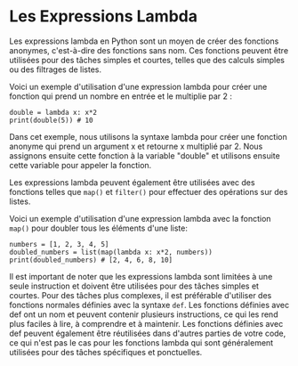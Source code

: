 # Les Expressions Lambda
Les expressions lambda en Python sont un moyen de créer des fonctions anonymes, c'est-à-dire des fonctions sans nom. Ces fonctions peuvent être utilisées pour des tâches simples et courtes, telles que des calculs simples ou des filtrages de listes.

Voici un exemple d'utilisation d'une expression lambda pour créer une fonction qui prend un nombre en entrée et le multiplie par 2 :
```
double = lambda x: x*2
print(double(5)) # 10
```

Dans cet exemple, nous utilisons la syntaxe lambda pour créer une fonction anonyme qui prend un argument x et retourne x multiplié par 2. Nous assignons ensuite cette fonction à la variable "double" et utilisons ensuite cette variable pour appeler la fonction.

Les expressions lambda peuvent également être utilisées avec des fonctions telles que `map()` et `filter()` pour effectuer des opérations sur des listes.

Voici un exemple d'utilisation d'une expression lambda avec la fonction `map()` pour doubler tous les éléments d'une liste:
``` 
numbers = [1, 2, 3, 4, 5]
doubled_numbers = list(map(lambda x: x*2, numbers))
print(doubled_numbers) # [2, 4, 6, 8, 10]
```

Il est important de noter que les expressions lambda sont limitées à une seule instruction et doivent être utilisées pour des tâches simples et courtes. Pour des tâches plus complexes, il est préférable d'utiliser des fonctions normales définies avec la syntaxe `def`. Les fonctions définies avec def ont un nom et peuvent contenir plusieurs instructions, ce qui les rend plus faciles à lire, à comprendre et à maintenir. Les fonctions définies avec def peuvent également être réutilisées dans d'autres parties de votre code, ce qui n'est pas le cas pour les fonctions lambda qui sont généralement utilisées pour des tâches spécifiques et ponctuelles.